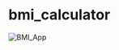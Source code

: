# bmi_calculator



![BMI_App](https://user-images.githubusercontent.com/84459939/189492274-b382504b-32e2-4245-9240-8e70f63f18f2.png)




